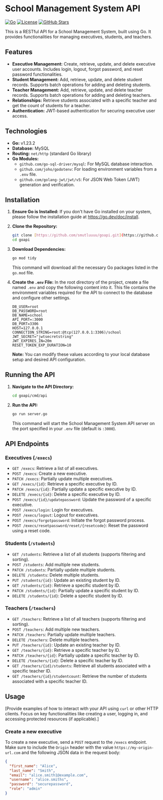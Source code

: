 # School Management System API

[![Go](https://img.shields.io/badge/Go-v1.23.2-blue?logo=go&logoColor=white)](https://go.dev/)
[![License](https://img.shields.io/badge/License-MIT-green)](LICENSE)
[![GitHub Stars](https://img.shields.io/github/stars/smutluuuu/goapi)](https://github.com/smutluuuu/goapi/stargazers)

This is a RESTful API for a School Management System, built using Go. It provides functionalities for managing executives, students, and teachers.

## Features

- **Executive Management:** Create, retrieve, update, and delete executive user accounts. Includes login, logout, forgot password, and reset password functionalities.
- **Student Management:** Add, retrieve, update, and delete student records. Supports batch operations for adding and deleting students.
- **Teacher Management:** Add, retrieve, update, and delete teacher records. Supports batch operations for adding and deleting teachers.
- **Relationships:** Retrieve students associated with a specific teacher and get the count of students for a teacher.
- **Authentication:** JWT-based authentication for securing executive user access.

## Technologies

- **Go:** v1.23.2
- **Database:** MySQL
- **Routing:** `net/http` (standard Go library)
- **Go Modules:**
  - `github.com/go-sql-driver/mysql`: For MySQL database interaction.
  - `github.com/joho/godotenv`: For loading environment variables from a `.env` file.
  - `github.com/golang-jwt/jwt/v5`: For JSON Web Token (JWT) generation and verification.

## Installation

1.  **Ensure Go is Installed:** If you don't have Go installed on your system, please follow the installation guide at https://go.dev/doc/install.

2.  **Clone the Repository:**

    ```bash
    git clone [https://github.com/smutluuuu/goapi.git](https://github.com/smutluuuu/goapi.git)
    cd goapi
    ```

3.  **Download Dependencies:**

    ```bash
    go mod tidy
    ```

    This command will download all the necessary Go packages listed in the `go.mod` file.

4.  **Create the `.env` File:**
    In the root directory of the project, create a file named `.env` and copy the following content into it. This file contains the environment variables required for the API to connect to the database and configure other settings.

    ```env
    DB_USER=root
    DB_PASSWORD=root
    DB_NAME=school
    API_PORT=:3000
    DB_PORT=3306
    HOST=127.0.0.1
    CONNECTION_STRING=root:@tcp(127.0.0.1:3306)/school
    JWT_SECRET="jwtsecretstring"
    JWT_EXPIRES_IN=20m
    RESET_TOKEN_EXP_DURATION=10
    ```

    **Note:** You can modify these values according to your local database setup and desired API configuration.

## Running the API

1.  **Navigate to the API Directory:**

    ```bash
    cd goapi/cmd/api
    ```

2.  **Run the API:**

    ```bash
    go run server.go
    ```

    This command will start the School Management System API server on the port specified in your `.env` file (default is `:3000`).

## API Endpoints

### Executives (`/execs`)

- `GET /execs`: Retrieve a list of all executives.
- `POST /execs`: Create a new executive.
- `PATCH /execs`: Partially update multiple executives.
- `GET /execs/{id}`: Retrieve a specific executive by ID.
- `PATCH /execs/{id}`: Partially update a specific executive by ID.
- `DELETE /execs/{id}`: Delete a specific executive by ID.
- `POST /execs/{id}/updatepassword`: Update the password of a specific executive.
- `POST /execs/login`: Login for executives.
- `POST /execs/logout`: Logout for executives.
- `POST /execs/forgotpassword`: Initiate the forgot password process.
- `POST /execs/resetpassword/reset/{resetcode}`: Reset the password using a reset code.

### Students (`/students`)

- `GET /students`: Retrieve a list of all students (supports filtering and sorting).
- `POST /students`: Add multiple new students.
- `PATCH /students`: Partially update multiple students.
- `DELETE /students`: Delete multiple students.
- `PUT /students/{id}`: Update an existing student by ID.
- `GET /students/{id}`: Retrieve a specific student by ID.
- `PATCH /students/{id}`: Partially update a specific student by ID.
- `DELETE /students/{id}`: Delete a specific student by ID.

### Teachers (`/teachers`)

- `GET /teachers`: Retrieve a list of all teachers (supports filtering and sorting).
- `POST /teachers`: Add multiple new teachers.
- `PATCH /teachers`: Partially update multiple teachers.
- `DELETE /teachers`: Delete multiple teachers.
- `PUT /teachers/{id}`: Update an existing teacher by ID.
- `GET /teachers/{id}`: Retrieve a specific teacher by ID.
- `PATCH /teachers/{id}`: Partially update a specific teacher by ID.
- `DELETE /teachers/{id}`: Delete a specific teacher by ID.
- `GET /teachers/{id}/students`: Retrieve all students associated with a specific teacher ID.
- `GET /teachers/{id}/studentcount`: Retrieve the number of students associated with a specific teacher ID.

## Usage

[Provide examples of how to interact with your API using `curl` or other HTTP clients. Focus on key functionalities like creating a user, logging in, and accessing protected resources (if applicable).]

### Create a new executive

To create a new executive, send a `POST` request to the `/execs` endpoint. Make sure to include the `Origin` header with the value `https://my-origin-url.com` and the following JSON data in the request body:

```json
{
  "first_name": "Alice",
  "last_name": "Smith",
  "email": "alice.smith1@example.com",
  "username": "alice.smiths",
  "password": "securepassword",
  "role": "admin"
}
```
